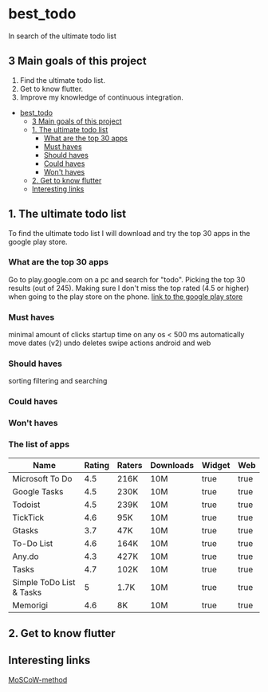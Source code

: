 # best_todo
In search of the ultimate todo list

## 3 Main goals of this project

1. Find the ultimate todo list.
2. Get to know flutter.
3. Improve my knowledge of continuous integration.

- [best_todo](#best_todo)
	- [3 Main goals of this project](#3-main-goals-of-this-project)
	- [1. The ultimate todo list](#1-the-ultimate-todo-list)
		- [What are the top 30 apps](#what-are-the-top-30-apps)
		- [Must haves](#must-haves)
		- [Should haves](#should-haves)
		- [Could haves](#could-haves)
		- [Won't haves](#wont-haves)
	- [2. Get to know flutter](#2-get-to-know-flutter)
	- [Interesting links](#interesting-links)

## 1. The ultimate todo list
To find the ultimate todo list I will download and try the top 30 apps in the google play store.
### What are the top 30 apps
Go to play.google.com on a pc and search for "todo". Picking the top 30 results (out of 245).
Making sure I don't miss the top rated (4.5 or higher) when going to the play store on the phone. 
[link to the google play store](https://play.google.com/store/search?q=todo&c=apps&hl=en)

### Must haves
minimal amount of clicks
startup time on any os < 500 ms
automatically move dates (v2)
undo deletes
swipe actions
android and web

### Should haves
sorting filtering and searching
### Could haves

### Won't haves

### The list of apps

| Name  					|Rating| Raters|Downloads|Widget |Web    |
|---						|---   |---	   |---	  	 |---	 |---	 |
| Microsoft To Do  			| 4.5  | 216K  | 10M  	 | true  | true  |
| Google Tasks  			| 4.5  | 230K  | 10M  	 | true  | true  |
| Todoist  					| 4.5  | 239K  | 10M  	 | true  | true  |
| TickTick  				| 4.6  | 95K   | 10M  	 | true  | true  |
| Gtasks  					| 3.7  | 47K   | 10M  	 | true  | true  |
| To-Do List  				| 4.6  | 164K  | 10M  	 | true  | true  |
| Any.do  					| 4.3  | 427K  | 10M  	 | true  | true  |
| Tasks  					| 4.7  | 102K  | 10M  	 | true  | true  |
| Simple ToDo List & Tasks  | 5    | 1.7K  | 10M  	 | true  | true  |
| Memorigi  				| 4.6  | 8K    | 10M  	 | true  | true  |


## 2. Get to know flutter

## Interesting links

[MoSCoW-method](https://en.wikipedia.org/wiki/MoSCoW_method)